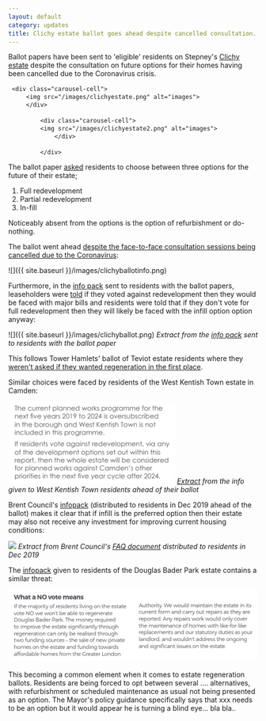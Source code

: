```yaml
---
layout: default
category: updates
title: Clichy estate ballot goes ahead despite cancelled consultation. 
---
```

Ballot papers have been sent to 'eligible' residents on Stepney's [Clichy estate](https://estatewatch.github.io/estates/towerhamlets/clichyestate/) despite the consultation on future options for their homes having been cancelled due to the Coronavirus crisis.

<div class="main-carousel" data-flickity='{ "cellAlign": "center", "contain": true, "prevNextButtons": true, "pageDots": true, "wrapAround": true, "autoPlay": 5000, "imagesLoaded": true, "groupCells": true, "imagesLoaded": true }'>
 
     <div class="carousel-cell">
         <img src="/images/clichyestate.png" alt="images">
	     </div>

	         <div class="carousel-cell">
		     <img src="/images/clichyestate2.png" alt="images">
		         </div>

			 </div>

The ballot paper [asked](https://www.whatdotheyknow.com/request/clichy_estate_ballot_paper_accom?nocache=incoming-1565802#incoming-1565802) residents to choose between three options for the future of their estate; 

1. Full redevelopment
2. Partial redevelopment
3. In-fill

Noticeably absent from the options is the option of refurbishment or do-nothing.

The ballot went ahead [despite the face-to-face consultation sessions being cancelled due to the Coronavirus](https://www.towerhamlets.gov.uk/lgnl/council_and_democracy/consultations/Housing-consultations/HAP_Houses.aspx):

![]({{ site.baseurl }}/images/clichyballotinfo.png)

Furthermore, in the [info pack](https://www.whatdotheyknow.com/request/clichy_estate_ballot_paper_accom?nocache=incoming-1565802#incoming-1565802) sent to residents with the ballot papers, leaseholders were [told](https://www.whatdotheyknow.com/request/658746/response/1565802/attach/4/Ballot%20information%20requested%201.pdf) if they voted against redevelopment then they would be faced with major bills and residents were told that if they don't vote for full redevelopment then they will likely be faced with the infill option option anyway:  

![]({{ site.baseurl }}/images/clichyballot.png)
*Extract from the [info pack](https://www.whatdotheyknow.com/request/658746/response/1565802/attach/4/Ballot%20information%20requested%201.pdf) sent to residents with the ballot paper*

This follows Tower Hamlets' ballot of Teviot estate residents where they [weren't asked if they wanted regeneration in the first place](https://www.eastlondonadvertiser.co.uk/news/politics/teviot-housing-estate-regeneration-voted-1-6052355).

Similar choices were faced by residents of the West Kentish Town estate in Camden:

![](/images/wktballot.png)
*[Extract](https://drive.google.com/file/d/1GcFocXpPx-IeK9m8G9ndxTfBwjo_DBgN/view) from the info given to West Kentish Town residents ahead of their ballot*

Brent Council's [infopack](/images/st-raphaels-faq.pdf) (distributed to residents in Dec 2019 ahead of the ballot) makes it clear that if infill is the preferred option then their estate may also not receive any investment for improving current housing conditions:  

![](/images/st-raphaels-faq.png)
*Extract from Brent Council's [FAQ document](/images/st-raphaels-faq.pdf) distributed to residents in Dec 2019*

The [infopack](/images/DouglasBaderParkBallot.pdf) given to residents of the Douglas Bader Park estate contains a similar threat:

![](/images/DouglasBaderParkBallot.png)

This becoming a common element when it comes to estate regeneration ballots. Residents are being forced to opt between several .... alternatives, with refurbishment or scheduled maintenance as usual not being presented as an option. The Mayor's policy guidance specifically says that xxx needs to be an option but it would appear he is turning a blind eye... bla bla..
